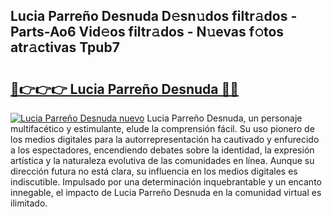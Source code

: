 ## Lucia Parreño Desnuda D𝚎sn𝚞dos filtr𝚊dos - Parts-Ao6 Vid𝚎os filtr𝚊dos - N𝚞evas f𝚘tos atr𝚊ctivas Tpub7

# <h2><a href="http://mb7jz19.tromn.icu/?c=Lucia+Parre%c3%b1o+Desnuda">🔗👉👉👉 Lucia Parreño Desnuda 🔗🔗</a></h2>

[![Lucia Parreño Desnuda nuevo](https://i.imgur.com/pEAQMta.gif)](http://mb7jz19.tromn.icu/?c=Lucia+Parre%c3%b1o+Desnuda)
Lucia Parreño Desnuda, un personaje multifacético y estimulante, elude la comprensión fácil. Su uso pionero de los medios digitales para la autorrepresentación ha cautivado y enfurecido a los espectadores, encendiendo debates sobre la identidad, la expresión artística y la naturaleza evolutiva de las comunidades en línea. Aunque su dirección futura no está clara, su influencia en los medios digitales es indiscutible. Impulsado por una determinación inquebrantable y un encanto innegable, el impacto de Lucia Parreño Desnuda en la comunidad virtual es ilimitado.
